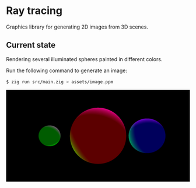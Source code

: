 # Ray tracing

Graphics library for generating 2D images from 3D scenes.

## Current state

Rendering several illuminated spheres painted in different colors.

Run the following command to generate an image:

```bash
$ zig run src/main.zig > assets/image.ppm
```

![Generated image of the spheres](./assets/image-converted.png)
